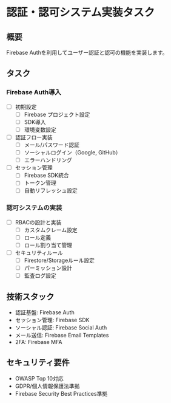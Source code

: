 # 認証・認可システム実装タスク

## 概要

Firebase Authを利用してユーザー認証と認可の機能を実装します。

## タスク

### Firebase Auth導入

- [ ] 初期設定
  - [ ] Firebase プロジェクト設定
  - [ ] SDK導入
  - [ ] 環境変数設定

- [ ] 認証フロー実装
  - [ ] メール/パスワード認証
  - [ ] ソーシャルログイン（Google, GitHub）
  - [ ] エラーハンドリング

- [ ] セッション管理
  - [ ] Firebase SDK統合
  - [ ] トークン管理
  - [ ] 自動リフレッシュ設定

### 認可システムの実装

- [ ] RBACの設計と実装
  - [ ] カスタムクレーム設定
  - [ ] ロール定義
  - [ ] ロール割り当て管理

- [ ] セキュリティルール
  - [ ] Firestore/Storageルール設定
  - [ ] パーミッション設計
  - [ ] 監査ログ設定

## 技術スタック

- 認証基盤: Firebase Auth
- セッション管理: Firebase SDK
- ソーシャル認証: Firebase Social Auth
- メール送信: Firebase Email Templates
- 2FA: Firebase MFA

## セキュリティ要件

- OWASP Top 10対応
- GDPR/個人情報保護法準拠
- Firebase Security Best Practices準拠
